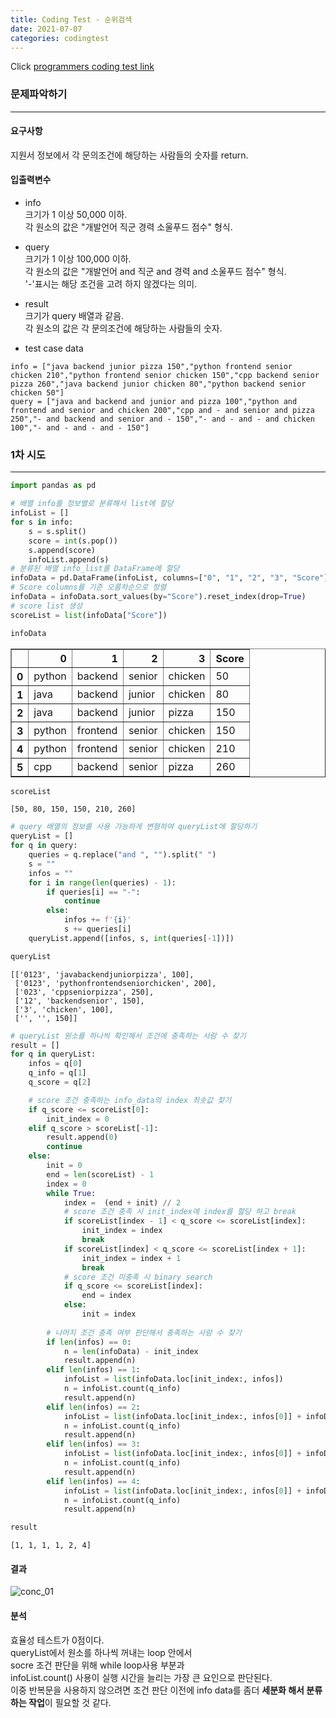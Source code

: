 ```yaml
---
title: Coding Test - 순위검색
date: 2021-07-07
categories: codingtest
---
```


Click [programmers coding test link](https://programmers.co.kr/learn/challenges)

### 문제파악하기
___
#### 요구사항
지원서 정보에서 각 문의조건에 해당하는 사람들의 숫자를 return.

#### 입출력변수
- info    
크기가 1 이상 50,000 이하.  
각 원소의 값은 "개발언어 직군 경력 소울푸드 점수" 형식.

- query    
크기가 1 이상 100,000 이하.  
각 원소의 값은 "개발언어 and 직군 and 경력 and 소울푸드 점수" 형식.  
'-'표시는 해당 조건을 고려 하지 않겠다는 의미.

- result    
크기가 query 배열과 같음.  
각 원소의 값은 각 문의조건에 해당하는 사람들의 숫자. 

- test case data
```
info = ["java backend junior pizza 150","python frontend senior chicken 210","python frontend senior chicken 150","cpp backend senior pizza 260","java backend junior chicken 80","python backend senior chicken 50"]
query = ["java and backend and junior and pizza 100","python and frontend and senior and chicken 200","cpp and - and senior and pizza 250","- and backend and senior and - 150","- and - and - and chicken 100","- and - and - and - 150"]
```

### 1차 시도
___
```python
import pandas as pd
```


```python
# 배열 info를 정보별로 분류해서 list에 할당
infoList = []
for s in info:
    s = s.split()
    score = int(s.pop())
    s.append(score)
    infoList.append(s)
# 분류된 배열 info_list를 DataFrame에 할당
infoData = pd.DataFrame(infoList, columns=["0", "1", "2", "3", "Score"])
# Score columns를 기준 오름차순으로 정렬
infoData = infoData.sort_values(by="Score").reset_index(drop=True)
# score list 생성
scoreList = list(infoData["Score"])
```


```python
infoData
```




<div>
<style scoped>
    .dataframe tbody tr th:only-of-type {
        vertical-align: middle;
    }

    .dataframe tbody tr th {
        vertical-align: top;
    }

    .dataframe thead th {
        text-align: right;
    }
</style>
<table border="1" class="dataframe">
  <thead>
    <tr style="text-align: right;">
      <th></th>
      <th>0</th>
      <th>1</th>
      <th>2</th>
      <th>3</th>
      <th>Score</th>
    </tr>
  </thead>
  <tbody>
    <tr>
      <th>0</th>
      <td>python</td>
      <td>backend</td>
      <td>senior</td>
      <td>chicken</td>
      <td>50</td>
    </tr>
    <tr>
      <th>1</th>
      <td>java</td>
      <td>backend</td>
      <td>junior</td>
      <td>chicken</td>
      <td>80</td>
    </tr>
    <tr>
      <th>2</th>
      <td>java</td>
      <td>backend</td>
      <td>junior</td>
      <td>pizza</td>
      <td>150</td>
    </tr>
    <tr>
      <th>3</th>
      <td>python</td>
      <td>frontend</td>
      <td>senior</td>
      <td>chicken</td>
      <td>150</td>
    </tr>
    <tr>
      <th>4</th>
      <td>python</td>
      <td>frontend</td>
      <td>senior</td>
      <td>chicken</td>
      <td>210</td>
    </tr>
    <tr>
      <th>5</th>
      <td>cpp</td>
      <td>backend</td>
      <td>senior</td>
      <td>pizza</td>
      <td>260</td>
    </tr>
  </tbody>
</table>
</div>




```python
scoreList
```




    [50, 80, 150, 150, 210, 260]




```python
# query 배열의 정보를 사용 가능하게 변형하여 queryList에 할당하기
queryList = []
for q in query:
    queries = q.replace("and ", "").split(" ")
    s = ""
    infos = ""
    for i in range(len(queries) - 1):
        if queries[i] == "-":
            continue
        else:
            infos += f'{i}'
            s += queries[i]
    queryList.append([infos, s, int(queries[-1])])
```


```python
queryList
```




    [['0123', 'javabackendjuniorpizza', 100],
     ['0123', 'pythonfrontendseniorchicken', 200],
     ['023', 'cppseniorpizza', 250],
     ['12', 'backendsenior', 150],
     ['3', 'chicken', 100],
     ['', '', 150]]




```python
# queryList 원소를 하나씩 확인해서 조건에 충족하는 사람 수 찾기 
result = []
for q in queryList:
    infos = q[0]
    q_info = q[1]
    q_score = q[2]

    # score 조건 충족하는 info_data의 index 최솟값 찾기
    if q_score <= scoreList[0]:
        init_index = 0
    elif q_score > scoreList[-1]:
        result.append(0)
        continue
    else:    
        init = 0
        end = len(scoreList) - 1
        index = 0
        while True:
            index =  (end + init) // 2
            # score 조건 충족 시 init_index에 index를 할당 하고 break
            if scoreList[index - 1] < q_score <= scoreList[index]:
                init_index = index
                break
            if scoreList[index] < q_score <= scoreList[index + 1]:
                init_index = index + 1
                break
            # score 조건 미충족 시 binary search
            if q_score <= scoreList[index]:
                end = index
            else:
                init = index
                
        # 나머지 조건 충족 여부 판단해서 충족하는 사람 수 찾기 
        if len(infos) == 0:
            n = len(infoData) - init_index
            result.append(n)
        elif len(infos) == 1:
            infoList = list(infoData.loc[init_index:, infos])
            n = infoList.count(q_info)
            result.append(n)
        elif len(infos) == 2:
            infoList = list(infoData.loc[init_index:, infos[0]] + infoData.loc[init_index:, infos[1]])
            n = infoList.count(q_info)
            result.append(n)
        elif len(infos) == 3:
            infoList = list(infoData.loc[init_index:, infos[0]] + infoData.loc[init_index:, infos[1]] + infoData.loc[init_index:, infos[2]])
            n = infoList.count(q_info)
            result.append(n)
        elif len(infos) == 4:
            infoList = list(infoData.loc[init_index:, infos[0]] + infoData.loc[init_index:, infos[1]] + infoData.loc[init_index:, infos[2]] + infoData.loc[init_index:, infos[3]])
            n = infoList.count(q_info)
            result.append(n)
```


```python
result
```




    [1, 1, 1, 1, 2, 4]




#### 결과
![conc_01](https://user-images.githubusercontent.com/86001773/125594598-a41bd7dc-8e85-4123-9722-00eeaf41b587.PNG)
#### 분석
효율성 테스트가 0점이다.    
queryList에서 원소를 하나씩 꺼내는 loop 안에서   
socre 조건 판단을 위해 while loop사용 부분과   
infoList.count() 사용이 실행 시간을 늘리는 가장 큰 요인으로 판단된다.   
이중 반복문을 사용하지 않으려면 조건 판단 이전에 info data를 좀더 **세분화 해서 분류하는 작업**이 필요할 것 같다.   


